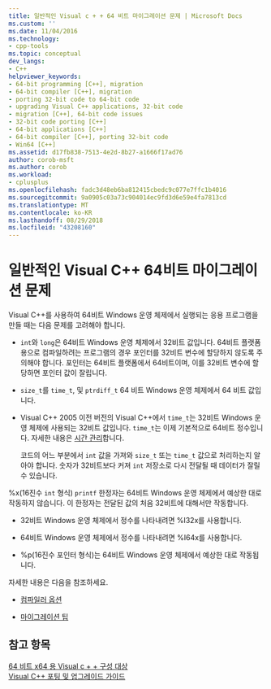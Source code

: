 ```yaml
---
title: 일반적인 Visual c + + 64 비트 마이그레이션 문제 | Microsoft Docs
ms.custom: ''
ms.date: 11/04/2016
ms.technology:
- cpp-tools
ms.topic: conceptual
dev_langs:
- C++
helpviewer_keywords:
- 64-bit programming [C++], migration
- 64-bit compiler [C++], migration
- porting 32-bit code to 64-bit code
- upgrading Visual C++ applications, 32-bit code
- migration [C++], 64-bit code issues
- 32-bit code porting [C++]
- 64-bit applications [C++]
- 64-bit compiler [C++], porting 32-bit code
- Win64 [C++]
ms.assetid: d17fb838-7513-4e2d-8b27-a1666f17ad76
author: corob-msft
ms.author: corob
ms.workload:
- cplusplus
ms.openlocfilehash: fadc3d48eb6ba812415cbedc9c077e7ffc1b4016
ms.sourcegitcommit: 9a0905c03a73c904014ec9fd3d6e59e4fa7813cd
ms.translationtype: MT
ms.contentlocale: ko-KR
ms.lasthandoff: 08/29/2018
ms.locfileid: "43208160"
---
```

# <a name="common-visual-c-64-bit-migration-issues"></a>일반적인 Visual C++ 64비트 마이그레이션 문제

Visual C++를 사용하여 64비트 Windows 운영 체제에서 실행되는 응용 프로그램을 만들 때는 다음 문제를 고려해야 합니다.  
  
-   `int`와 `long`은 64비트 Windows 운영 체제에서 32비트 값입니다. 64비트 플랫폼용으로 컴파일하려는 프로그램의 경우 포인터를 32비트 변수에 할당하지 않도록 주의해야 합니다. 포인터는 64비트 플랫폼에서 64비트이며, 이를 32비트 변수에 할당하면 포인터 값이 잘립니다.  
  
-   `size_t`를 `time_t`, 및 `ptrdiff_t` 64 비트 Windows 운영 체제에서 64 비트 값입니다.  
  
-   Visual C++ 2005 이전 버전의 Visual C++에서 `time_t`는 32비트 Windows 운영 체제에 사용되는 32비트 값입니다. `time_t`는 이제 기본적으로 64비트 정수입니다. 자세한 내용은 [시간 관리](../c-runtime-library/time-management.md)합니다.  
  
     코드의 어느 부분에서 `int` 값을 가져와 `size_t` 또는 `time_t` 값으로 처리하는지 알아야 합니다. 숫자가 32비트보다 커져 `int` 저장소로 다시 전달될 때 데이터가 잘릴 수 있습니다.  
  
%x(16진수 `int` 형식) `printf` 한정자는 64비트 Windows 운영 체제에서 예상한 대로 작동하지 않습니다. 이 한정자는 전달된 값의 처음 32비트에 대해서만 작동합니다.  
  
-   32비트 Windows 운영 체제에서 정수를 나타내려면 %I32x를 사용합니다.  
  
-   64비트 Windows 운영 체제에서 정수를 나타내려면 %I64x를 사용합니다.  
  
-   %p(16진수 포인터 형식)는 64비트 Windows 운영 체제에서 예상한 대로 작동됩니다.  
  
자세한 내용은 다음을 참조하세요.  
  
-   [컴파일러 옵션](../build/reference/compiler-options.md)  
  
-   [마이그레이션 팁](/windows/desktop/WinProg64/migration-tips)  
  
## <a name="see-also"></a>참고 항목  

[64 비트 x64 용 Visual c + + 구성 대상](../build/configuring-programs-for-64-bit-visual-cpp.md)   
[Visual C++ 포팅 및 업그레이드 가이드](../porting/visual-cpp-porting-and-upgrading-guide.md)